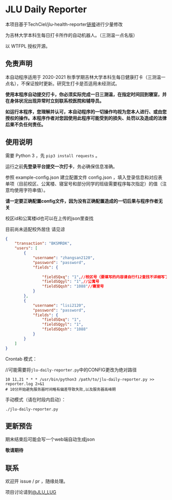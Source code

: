 # JLU Daily Reporter



本项目基于TechCiel/jlu-health-reporter[链接](https://github.com/TechCiel/jlu-health-reporter)进行少量修改

为吉林大学本科生每日打卡所作的自动机器人。（三测温一点名版）

以 WTFPL 授权开源。

## 免责声明

本自动程序适用于 2020-2021 秋季学期吉林大学本科生每日健康打卡（三测温一点名），不保证按时更新。研究生打卡是否适用未经测试。

**使用本程序自动提交打卡，你必须实际完成一日三测温，在指定时间回到寝室，并在身体状况出现异常时立刻联系校医院和辅导员。**

__**如运行本程序，您理解并认可，本自动程序的一切操作均视为您本人进行、或由您授权的操作。本程序作者对您因使用此程序可能受到的损失、处罚以及造成的法律后果不负任何责任。**__

## 使用说明

需要 Python 3 ，先 `pip3 install requests` 。

运行之前**先登录平台提交一次打卡**，务必确保信息准确。

参照 example-config.json 建立配置文件 config.json ，填入登录信息和对应表单项（目前校区、公寓楼、寝室号和部分同学的班级需要程序每次指定）的值（注意均使用字符串值）。

**请一定要正确配置config文件，因为没有正确配置造成的一切后果与程序作者无关**

校区id和公寓楼id也可以在上传的json里查找


目前尚未适配校外居住 请见谅

```json
{
	"transaction": "BKSMRDK",
	"users": [
		{
			"username": "zhangsan2120",
			"password": "password",
			"fields": {
				
				"fieldSQxq": "1",//校区号（要填写的内容请自行f12查找不详细写了
				"fieldSQgyl": "1",//公寓号
				"fieldSQqsh": "1088"//寝室号
			}
		},
		{
			"username": "lisi2120",
			"password": "password",
			"fields": {
				"fieldSQxq": "1",
				"fieldSQgyl": "1",
				"fieldSQqsh": "1088"
			}
		}
	]
}

```



Crontab 模式：

//可能需要将` jlu-daily-reporter.py `中的CONFIG更改为绝对路径

```
10 11,21 * * * /usr/bin/python3 /path/to/jlu-daily-reporter.py >> reporter.log 2>&1
# 10分开始避免服务器时间略有偏差导致失败,以及服务器高峰期
```

手动模式（请在时段内启动）：

```
./jlu-daily-reporter.py
```

## 更新预告

期末结束后可能会写一个web端自动生成json

**敬请期待**

## 联系

欢迎开 issue / pr ，随缘处理。

项目讨论请到[@JLU_LUG](https://t.me/JLULUG)
